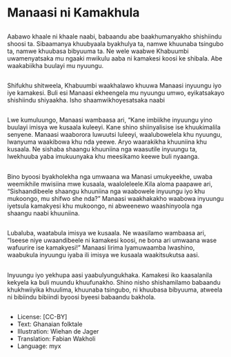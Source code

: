 # Manaasi ni Kamakhula

##
Aabawo khaale ni khaale naabi,
babaandu abe
baakhumanyakho shishiindu
shoosi ta. Sibaamanya
khuubyaala byakhulya ta,
namwe khuunaba tsingubo ta,
namwe khuubasa bibyuuma ta.
Ne wele waabwe Khabuumbi
uwamenyatsaka mu ngaaki
mwikulu aaba ni kamakesi koosi
ke shibala. Abe waakabiikha
buulayi mu nyuungu.

##
Shifukhu shitweela, Khabuumbi
waakhalawo khuuwa Manaasi
inyuungu iyo iye kamakesi. Buli
esi Manaasi ekheengela mu
nyuungu umwo, eyikatsakayo
shishiindu shiyaakha. Isho
shaamwikhoyesatsaka naabi

##
Lwe kumuluungo, Manaasi
wambaasa ari, “Kane imbiikhe
inyuungu yino buulayi imisya
we kusaala kuleeyi. Kane shino
shiinyalisise ise khuukimalila
senyene.
Manaasi waaborora luwuutsi
luleeyi, waalubowelela khu
nyuungu, lwanyuma waakibowa
khu nda yeewe.
Aryo waarakikha khuuniina khu
kusaala. Ne sishaba shaangu
khuuniina nga waasutile
inyuungu ta, lwekhuuba yaba
imukuunyaka khu meesikamo
keewe buli nyaanga.

##
Bino byoosi byakholekha nga
umwaana wa Manasi
umukyeekhe, uwaba
weemikhile mwisiina mwe
kusaala, waaloleleele.Kila aloma
paapawe ari, “Sishaandibeele
shaangu khuuniina nga
waabowele inyuungu iyo khu
mukoongo, mu shifwo she
nda?”
Manaasi waakhakakho
waabowa inyuungu iyetsula
kamakyesi khu mukoongo, ni
abweenewo waashinyoola nga
shaangu naabi khuuniina.

##
Lubaluba, waatabula imisya we
kusaala.
Ne waasilamo wambaasa ari,
“Iseese niye uwaandibeele ni
kamakesi koosi, ne bona ari
umwaana wase wafuurire ise
kamakyesi!”
Manaasi lirima lyamuwaamba
lwashino, waabukula inyuungu
iyaba ili imisya we kusaala
waakitsukutsa aasi.

##
Inyuungu iyo yekhupa aasi
yaabulyungukhaka. Kamakesi
iko kaasalanila kekyela ka buli
muundu khuufunakho.
Shino nisho shishamilamo
babaandu khukhwiiyika
khuulima, khuunaba tsingubo,
ni khuubasa bibyuuma, atweela
ni bibiindu bibiindi byoosi
byeesi babaandu bakhola.

##
* License: [CC-BY]
* Text: Ghanaian folktale
* Illustration: Wiehan de Jager
* Translation: Fabian Wakholi
* Language: myx
